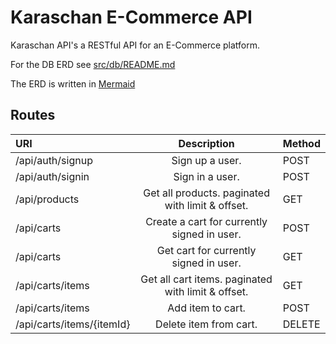 # Karaschan E-Commerce API

Karaschan API's a RESTful API for an E-Commerce platform.

For the DB ERD see [src/db/README.md](src/db/README.md)

The ERD is written in [Mermaid](https://mermaid.js.org/syntax/entityRelationshipDiagram.html)

## Routes

| URI                       |                    Description                     | Method |
| :------------------------ | :------------------------------------------------: | :----- |
| /api/auth/signup          |                  Sign up a user.                   | POST   |
| /api/auth/signin          |                  Sign in a user.                   | POST   |
| /api/products             |  Get all products. paginated with limit & offset.  | GET    |
| /api/carts                |    Create a cart for currently signed in user.     | POST   |
| /api/carts                |       Get cart for currently signed in user.       | GET    |
| /api/carts/items          | Get all cart items. paginated with limit & offset. | GET    |
| /api/carts/items          |                 Add item to cart.                  | POST   |
| /api/carts/items/{itemId} |               Delete item from cart.               | DELETE |
